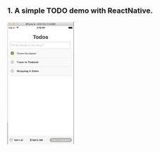 ### 1. A simple TODO demo with ReactNative.
 <img src="https://github.com/yanpeiqiong7133/ReactNativeTodoApp/blob/master/src/images/todoApp.png" width="30%" height="30%" >
